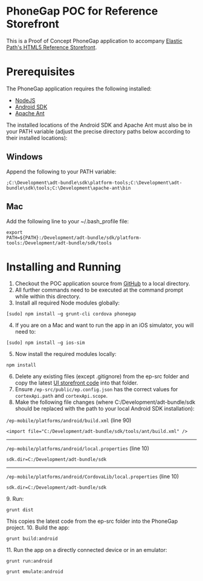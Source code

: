 PhoneGap POC for Reference Storefront 
============
This is a Proof of Concept PhoneGap application to accompany <a href="https://github.elasticpath.net/cortex/ui-storefront">Elastic Path's HTML5 Reference Storefront</a>.

Prerequisites
============
The PhoneGap application requires the following installed:

* <a href="http://nodejs.org/">NodeJS</a>
* <a href="http://developer.android.com/sdk/index.html">Android SDK</a>
* <a href="http://ant.apache.org/">Apache Ant</a>
 
The installed locations of the Android SDK and Apache Ant must also be in your PATH variable (adjust the precise directory paths below according to their installed locations):

Windows
-----------
Append the following to your PATH variable:

<code>;C:\Development\adt-bundle\sdk\platform-tools;C:\Development\adt-bundle\sdk\tools;C:\Development\apache-ant\bin</code>

Mac
----------
Add the following line to your ~/.bash_profile file:

<code>export PATH=${PATH}:/Development/adt-bundle/sdk/platform-tools:/Development/adt-bundle/sdk/tools</code>

Installing and Running
=============

1. Checkout the POC application source from <a href="https://github.elasticpath.net/cortex/phonegap-poc">GitHub</a> to a local directory.
2. All further commands need to be executed at the command prompt while within this directory.
3. Install all required Node modules globally:
<pre>
<code>[sudo] npm install –g grunt-cli cordova phonegap</code>
</pre>
4. If you are on a Mac and want to run the app in an iOS simulator, you will need to:
<pre>
<code>[sudo] npm install –g ios-sim</code>
</pre>
5. Now install the required modules locally:
<pre>
<code>npm install</code>
</pre>
6. Delete any existing files (except .gitignore) from the ep-src folder and copy the latest <a href="https://github.elasticpath.net/cortex/ui-storefront">UI storefront code</a> into that folder.
7. Ensure <code>/ep-src/public/ep.config.json</code> has the correct values for <code>cortexApi.path</code> and <code>cortexApi.scope</code>.
8. Make the following file changes (where C:/Development/adt-bundle/sdk should be replaced with the path to your local Android SDK installation):
<p><code>/ep-mobile/platforms/android/build.xml</code> (line 90)</p>
<pre>
<code>&lt;import file="C:/Development/adt-bundle/sdk/tools/ant/build.xml" /&gt;</code>
</pre>
<hr/>
<p><code>/ep-mobile/platforms/android/local.properties</code> (line 10)</p>
<pre>
<code>sdk.dir=C:/Development/adt-bundle/sdk</code>
</pre>
<hr/>
<p><code>/ep-mobile/platforms/android/CordovaLib/local.properties</code> (line 10)</p>
<pre>
<code>sdk.dir=C:/Development/adt-bundle/sdk</code>
</pre>
9. Run: 
<pre>
<code>grunt dist</code>
</pre>
This copies the latest code from the ep-src folder into the PhoneGap project.
10. Build the app:
<pre>
<code>grunt build:android</code>
</pre>
11. Run the app on a directly connected device or in an emulator:
<pre>
<code>grunt run:android</code>
</pre>
<pre>
<code>grunt emulate:android</code>
</pre>
